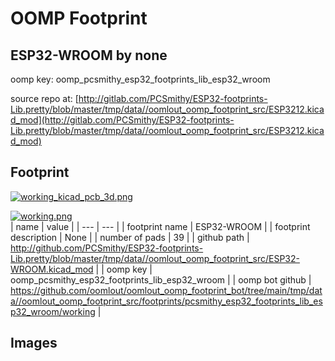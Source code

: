 # OOMP Footprint  
## ESP32-WROOM  by none  
  
oomp key: oomp_pcsmithy_esp32_footprints_lib_esp32_wroom  
  
source repo at: [http://gitlab.com/PCSmithy/ESP32-footprints-Lib.pretty/blob/master/tmp/data//oomlout_oomp_footprint_src/ESP3212.kicad_mod](http://gitlab.com/PCSmithy/ESP32-footprints-Lib.pretty/blob/master/tmp/data//oomlout_oomp_footprint_src/ESP3212.kicad_mod)  
## Footprint  
  
[![working_kicad_pcb_3d.png](working_kicad_pcb_3d_600.png)](working_kicad_pcb_3d.png)  
  
[![working.png](working_600.png)](working.png)  
| name | value | 
| --- | --- | 
| footprint name | ESP32-WROOM | 
| footprint description | None | 
| number of pads | 39 | 
| github path | http://github.com/PCSmithy/ESP32-footprints-Lib.pretty/blob/master/tmp/data//oomlout_oomp_footprint_src/ESP32-WROOM.kicad_mod | 
| oomp key | oomp_pcsmithy_esp32_footprints_lib_esp32_wroom | 
| oomp bot github | https://github.com/oomlout/oomlout_oomp_footprint_bot/tree/main/tmp/data//oomlout_oomp_footprint_src/footprints/pcsmithy_esp32_footprints_lib_esp32_wroom/working | 
## Images  
